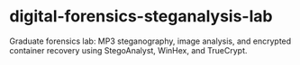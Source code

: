 # digital-forensics-steganalysis-lab
Graduate forensics lab: MP3 steganography, image analysis, and encrypted container recovery using StegoAnalyst, WinHex, and TrueCrypt.
